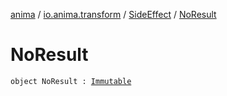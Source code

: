 [anima](../../index.md) / [io.anima.transform](../index.md) / [SideEffect](index.md) / [NoResult](./-no-result.md)

# NoResult

`object NoResult : `[`Immutable`](../-immutable/index.md)